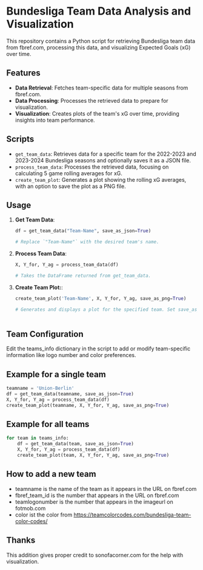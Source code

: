 # Bundesliga Team Data Analysis and Visualization

This repository contains a Python script for retrieving Bundesliga team data from fbref.com, processing this data, and visualizing Expected Goals (xG) over time.

## Features

- **Data Retrieval**: Fetches team-specific data for multiple seasons from fbref.com.
- **Data Processing**: Processes the retrieved data to prepare for visualization.
- **Visualization**: Creates plots of the team's xG over time, providing insights into team performance.

## Scripts

- `get_team_data`: Retrieves data for a specific team for the 2022-2023 and 2023-2024 Bundesliga seasons and optionally saves it as a JSON file.
- `process_team_data`: Processes the retrieved data, focusing on calculating 5 game rolling averages for xG.
- `create_team_plot`: Generates a plot showing the rolling xG averages, with an option to save the plot as a PNG file.

## Usage

1. **Get Team Data**:
   ```python
   df = get_team_data("Team-Name", save_as_json=True)

   # Replace `"Team-Name"` with the desired team's name.

2. **Process Team Data**:
   ```python
   X, Y_for, Y_ag = process_team_data(df)
   
   # Takes the DataFrame returned from get_team_data.

3. **Create Team Plot:**:
   ```python
   create_team_plot('Team-Name', X, Y_for, Y_ag, save_as_png=True)
   
   # Generates and displays a plot for the specified team. Set save_as_png to True to save the plot.
  
## Team Configuration
Edit the teams_info dictionary in the script to add or modify team-specific information like logo number and color preferences.

## Example for a single team
```python
teamname = 'Union-Berlin'
df = get_team_data(teamname, save_as_json=True)
X, Y_for, Y_ag = process_team_data(df)
create_team_plot(teamname, X, Y_for, Y_ag, save_as_png=True)
```

## Example for all teams
```python  
for team in teams_info:
    df = get_team_data(team, save_as_json=True)
    X, Y_for, Y_ag = process_team_data(df)
    create_team_plot(team, X, Y_for, Y_ag, save_as_png=True)
```

## How to add a new team
- teamname is the name of the team as it appears in the URL on fbref.com
- fbref_team_id is the number that appears in the URL on fbref.com
- teamlogonumber is the number that appears in the imageurl on fotmob.com
- color ist the color from https://teamcolorcodes.com/bundesliga-team-color-codes/

## Thanks
This addition gives proper credit to sonofacorner.com for the help with visualization.
